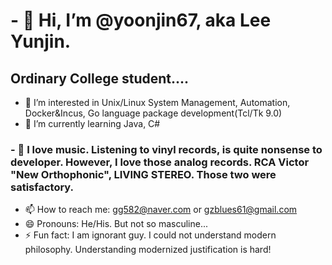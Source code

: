 # - 👋 Hi, I’m @yoonjin67, aka Lee Yunjin.
## Ordinary College student....
- 👀 I’m interested in Unix/Linux System Management, Automation, Docker&Incus, Go language package development(Tcl/Tk 9.0)
- 🌱 I’m currently learning Java, C#
### - 💞️ I love music. Listening to vinyl records, is quite nonsense to developer. However, I love those analog records. RCA Victor "New Orthophonic", LIVING STEREO. Those two were satisfactory.
- 📫 How to reach me: gg582@naver.com or gzblues61@gmail.com
- 😄 Pronouns: He/His. But not so masculine...
- ⚡ Fun fact: I am ignorant guy. I could not understand modern philosophy. Understanding modernized justification is hard!

<!---
cholmaster/cholmaster is a ✨ special ✨ repository because its `README.md` (this file) appears on your GitHub profile.
You can click the Preview link to take a look at your changes.
--->
